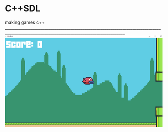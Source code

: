 # C++SDL
making games с++
<br/>__________________________________________________________________________________________________________________________________________
<br/><img src="gameimage1.jpg">